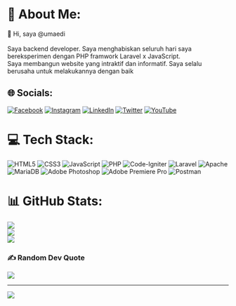 # 💫 About Me:
👋 Hi, saya @umaedi<br><br>Saya backend developer. Saya menghabiskan seluruh hari saya bereksperimen dengan PHP framwork Laravel x JavaScript.<br>Saya membangun website yang intraktif dan informatif. Saya selalu berusaha untuk melakukannya dengan baik


## 🌐 Socials:
[![Facebook](https://img.shields.io/badge/Facebook-%231877F2.svg?logo=Facebook&logoColor=white)](https://facebook.com/umaedikh) [![Instagram](https://img.shields.io/badge/Instagram-%23E4405F.svg?logo=Instagram&logoColor=white)](https://instagram.com/umaedi_kh) [![LinkedIn](https://img.shields.io/badge/LinkedIn-%230077B5.svg?logo=linkedin&logoColor=white)](https://linkedin.com/in/umaedi-di-8aa58921b) [![Twitter](https://img.shields.io/badge/Twitter-%231DA1F2.svg?logo=Twitter&logoColor=white)](https://twitter.com/@KhHumaedi) [![YouTube](https://img.shields.io/badge/YouTube-%23FF0000.svg?logo=YouTube&logoColor=white)](https://youtube.com/c/@humaedikh7518) 

# 💻 Tech Stack:
![HTML5](https://img.shields.io/badge/html5-%23E34F26.svg?style=for-the-badge&logo=html5&logoColor=white) ![CSS3](https://img.shields.io/badge/css3-%231572B6.svg?style=for-the-badge&logo=css3&logoColor=white) ![JavaScript](https://img.shields.io/badge/javascript-%23323330.svg?style=for-the-badge&logo=javascript&logoColor=%23F7DF1E) ![PHP](https://img.shields.io/badge/php-%23777BB4.svg?style=for-the-badge&logo=php&logoColor=white) ![Code-Igniter](https://img.shields.io/badge/CodeIgniter-%23EF4223.svg?style=for-the-badge&logo=codeIgniter&logoColor=white) ![Laravel](https://img.shields.io/badge/laravel-%23FF2D20.svg?style=for-the-badge&logo=laravel&logoColor=white) ![Apache](https://img.shields.io/badge/apache-%23D42029.svg?style=for-the-badge&logo=apache&logoColor=white) ![MariaDB](https://img.shields.io/badge/MariaDB-003545?style=for-the-badge&logo=mariadb&logoColor=white) ![Adobe Photoshop](https://img.shields.io/badge/adobephotoshop-%2331A8FF.svg?style=for-the-badge&logo=adobephotoshop&logoColor=white) ![Adobe Premiere Pro](https://img.shields.io/badge/Adobe%20Premiere%20Pro-9999FF.svg?style=for-the-badge&logo=Adobe%20Premiere%20Pro&logoColor=white) ![Postman](https://img.shields.io/badge/Postman-FF6C37?style=for-the-badge&logo=postman&logoColor=white)
# 📊 GitHub Stats:
![](https://github-readme-stats.vercel.app/api?username=umaedi_kh&theme=dark&hide_border=false&include_all_commits=false&count_private=false)<br/>
![](https://github-readme-streak-stats.herokuapp.com/?user=umaedi_kh&theme=dark&hide_border=false)<br/>
![](https://github-readme-stats.vercel.app/api/top-langs/?username=umaedi_kh&theme=dark&hide_border=false&include_all_commits=false&count_private=false&layout=compact)

### ✍️ Random Dev Quote
![](https://quotes-github-readme.vercel.app/api?type=horizontal&theme=radical)

---
[![](https://visitcount.itsvg.in/api?id=umaedi_kh&icon=0&color=0)](https://visitcount.itsvg.in)

<!-- Proudly created with GPRM ( https://gprm.itsvg.in ) -->
